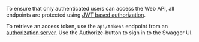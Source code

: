 ﻿To ensure that only authenticated users can access the Web API, all endpoints are protected using [JWT based authorization](https://developerdoc-mike-platform-prod.eu.mike-cloud.com/domain_services/web-api-security/#authentication).

To retrieve an access token, use the `api/tokens` endpoint from an [authorization server](https://developerdoc-mike-platform-prod.eu.mike-cloud.com/domain_services/web-api-security/#oauth-20-authorization-flow). Use the Authorize-button to sign in to the Swagger UI.